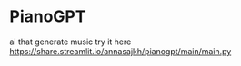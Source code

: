# PianoGPT
ai that generate music
try it here https://share.streamlit.io/annasajkh/pianogpt/main/main.py
